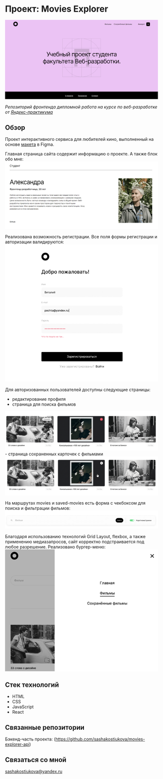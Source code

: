 
# __Проект: Movies Explorer__
<img src="./src/images/images-for-README/main-header.png" alt="Скриншот шапки сайта">

*Репозиторий фронтенда дипломной работа на курсе по веб-разработке от [Яндекс-практикума](https://practicum.yandex.ru/ "Перейти на сайт практикума")*

## Обзор

Проект интерактивного сервиса для любителей кино, выполненный на основе [макета](https://www.figma.com/file/6FMWkB94wE7KTkcCgUXtnC/%D0%94%D0%B8%D0%BF%D0%BB%D0%BE%D0%BC%D0%BD%D1%8B%D0%B9-%D0%BF%D1%80%D0%BE%D0%B5%D0%BA%D1%82?type=design&node-id=1%3A2798&mode=design&t=frnuhMvh0xXEee0V-1 "Посмотреть макет") в Figma. 

Главная страница сайта содержит информацию о проекте. А также блок обо мне:
<img src="./src/images/images-for-README/about-me.png" alt="Скриншот раздела обо мне">

Реализована возможность регистрации. Все поля формы регистрации и авторизации валидируются:
<img src="./src/images/images-for-README/register.png" alt="Скриншот формы регистрации">

Для авторизованных пользователей доступны следующие страницы:  
- редактирование профиля
- страница для поиска фильмов
<img src="./src/images/images-for-README/movies.png" alt="Скриншот раздела фильмы">
- страница сохраненных карточек с фильмами
<img src="./src/images/images-for-README/saved-movies.png" alt="Скриншот раздела сохраненные фильмы">

На маршрутах movies и saved-movies есть форма с чекбоксом для поиска и фильтрации фильмов:
<img src="./src/images/images-for-README/checkbox.png" alt="Скриншот формы поиска">

Благодаря использованию технологий Grid Layout, flexbox, а также применению медиазапросов, сайт корректно подстраивается под любое разрешение. Реализовано бургер-меню:
<img src="./src/images/images-for-README/vertical-navigation.png" alt="Скриншот бургер-меню">

## Стек технологий

* HTML
* CSS
* JavaScript
* React

## Связанные репозитории

Бэкенд-часть проекта: (https://github.com/sashakostiukova/movies-explorer-api)

## __Связаться со мной__
sashakostiukova@yandex.ru
